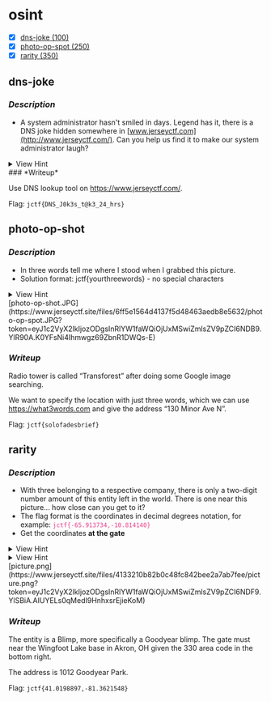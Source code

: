 # osint

- [x] [dns-joke (100)](#dns-joke)
- [x] [photo-op-spot (250)](#photo-op-spot)
- [x] [rarity (350)](#rarity)

## dns-joke

### *Description*

- A system administrator hasn't smiled in days. Legend has it, there is a DNS joke hidden somewhere in [www.jerseyctf.com](http://www.jerseyctf.com/). Can you help us find it to make our system administrator laugh?

<details>
    <summary>View Hint</summary>
    How are IP addresses pointed towards domain names?
</details>
### *Writeup*

Use DNS lookup tool on https://www.jerseyctf.com/.

Flag: `jctf{DNS_J0k3s_t@k3_24_hrs}`

## photo-op-shot

### *Description*

- In three words tell me where I stood when I grabbed this picture.
- Solution format: jctf{yourthreewords} - no special characters

<details>
    <summary>View Hint</summary>
    GPS coordinates aren't the only method of specifying a location.
</details>
[photo-op-shot.JPG](https://www.jerseyctf.site/files/6ff5e1564d4137f5d48463aedb8e5632/photo-op-spot.JPG?token=eyJ1c2VyX2lkIjozODgsInRlYW1faWQiOjUxMSwiZmlsZV9pZCI6NDB9.YlR90A.K0YFsNi4Ihmwgz69ZbnR1DWQs-E)

### *Writeup*

Radio tower is called “Transforest” after doing some Google image searching.

We want to specify the location with just three words, which we can use https://what3words.com and give the address “130 Minor Ave N”.

Flag: `jctf{solofadesbrief}`

## rarity

### *Description*

- With three belonging to a respective company, there is only a two-digit number amount of this entity left in the world. There is one near this picture... how close can you get to it?
- The flag format is the coordinates in decimal degrees notation, for example: <span style="color: #e83e8c;">`jctf{-65.913734,-10.814140}`</span>
- Get the coordinates **at the gate**

<details>
    <summary>View Hint</summary>
    Aren't sub sandwiches great?
</details>
<details>
    <summary>View Hint</summary>
    <a href="https://en.wikipedia.org/wiki/Hindenburg_disaster">https://en.wikipedia.org/wiki/Hindenburg_disaster</a>
</details>
[picture.png](https://www.jerseyctf.site/files/4133210b82b0c48fc842bee2a7ab7fee/picture.png?token=eyJ1c2VyX2lkIjozODgsInRlYW1faWQiOjUxMSwiZmlsZV9pZCI6NDF9.YlSBiA.AIUYELs0qMedI9HnhxsrEjieKoM)

### *Writeup*

The entity is a Blimp, more specifically a Goodyear blimp. The gate must near the Wingfoot Lake base in Akron, OH given the 330 area code in the bottom right.

The address is 1012 Goodyear Park.

Flag: `jctf{41.0198897,-81.3621548}`